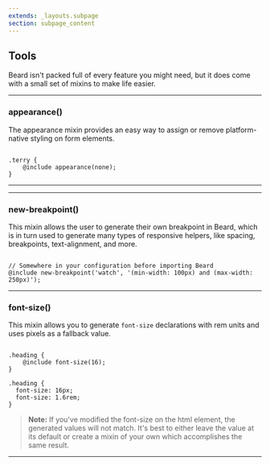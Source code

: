 ```yaml
---
extends: _layouts.subpage
section: subpage_content
---
```


<h2 class="tcg50 ft10 fw3 mb2 md-mb3">Tools</h2>
<p class="tcg50 ft5 fw3 mb4 lh2">Beard isn't packed full of every feature you might need, but it does come with a small set of mixins to make life easier.</p>

<hr class="mb4">

<h3 class="tcg50 ft8 fw3 mb2 md-mb3">appearance()</h3>
<p class="tcg50 ft5 fw3 mb4 lh2">The appearance mixin provides an easy way to assign or remove platform-native styling on form elements.</p>

<pre class="mb4"><code class="language-scss">
.terry {
    @include appearance(none);
}
</code></pre>

<hr class="mb4">


<hr class="mb4">

<h3 class="tcg50 ft8 fw3 mb2 md-mb3">new-breakpoint()</h3>
<p class="tcg50 ft5 fw3 mb4 lh2">This mixin allows the user to generate their own breakpoint in Beard, which is in turn used to generate many types of responsive helpers, like spacing, breakpoints, text-alignment, and more.</p>
<pre class="mb4"><code class="language-scss">
// Somewhere in your configuration before importing Beard
@include new-breakpoint('watch', '(min-width: 100px) and (max-width: 250px)');
</code></pre>

<hr class="mb4">

<h3 class="tcg50 ft8 fw3 mb2 md-mb3">font-size()</h3>
<p class="tcg50 ft5 fw3 mb4 lh2">This mixin allows you to generate <code>font-size</code> declarations with rem units and uses pixels as a fallback value.</p>

<pre class="mb4"><code class="language-scss">
.heading {
    @include font-size(16);
}

.heading {
  font-size: 16px;
  font-size: 1.6rem;
}
</code></pre>

<blockquote class="mb4 bg1 br3 pv2 ph2">
    <p class="tcw ft5 fw3 lh2"><strong>Note:</strong> If you've modified the font-size on the html element, the generated values will not match. It's best to either leave the value at its default or create a mixin of your own which accomplishes the same result.</p>
</blockquote>

<hr class="mb4">



<!-- <blockquote class="bg1 br3 pv2 ph2">
    <p class="tcw ft5 fw3 lh2"><strong>Note:</strong> If you've modified the font-size on the html element, the generated values will not match. It's best to either leave the value at its default or create a mixin of your own which accomplishes the same result.</p>
</blockquote> -->

<!-- <hr class="mb4"> -->

<!-- <p class="ft6 tc2">Test</p>
<p class="ft6 tc3">Test</p>
<p class="ft6 tc4">Test</p>
<p class="ft6 tc5">Test</p>
<p class="ft6 tc6">Test</p> -->

<!-- <pre class="pre mb4">
<code class="code">
    // Objects
    ...

    // Your styles go here

    // Helpers
    ...
</code>
</pre> -->

<!-- <p class="tcg50 ft5 fw3 mb4 lh2">Doing things this way allows for the best source ordering.</p> -->

<!-- <blockquote class="bg1 br3 pv2 ph2">
    <p class="tcw ft5 fw3 lh2"><strong>Note:</strong> You will have to change the import paths to the actual location as when they're copied into your main Sass file, they will have changed.</p>
</blockquote> -->
